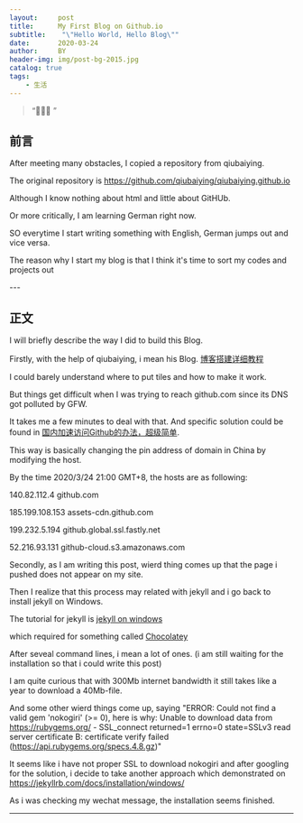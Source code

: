 ```yaml
---
layout:     post
title:      My First Blog on Github.io
subtitle:    "\"Hello World, Hello Blog\""
date:       2020-03-24
author:     BY
header-img: img/post-bg-2015.jpg
catalog: true
tags:
    - 生活
---
```


> “🙉🙉🙉 ”

## 前言

After meeting many obstacles, I copied a repository from qiubaiying.

The original repository is <https://github.com/qiubaiying/qiubaiying.github.io>

Although I know nothing about html and little about GitHUb.

Or more critically, I am learning German right now.

SO everytime I start writing something with English, German jumps out and vice versa.

The reason why I start my blog is that I think it's time to sort my codes and projects out

<p id = "build"></p>
---

## 正文

I will briefly describe the way I did to build this Blog.

Firstly, with the help of qiubaiying, i mean his Blog. [博客搭建详细教程](https://github.com/qiubaiying/qiubaiying.github.io/wiki/%E5%8D%9A%E5%AE%A2%E6%90%AD%E5%BB%BA%E8%AF%A6%E7%BB%86%E6%95%99%E7%A8%8B)

I could barely understand where to put tiles and how to make it work.

But things get difficult when I was trying to reach github.com since its DNS got polluted by GFW.

It takes me a few minutes to deal with that. And specific solution could be found in [国内加速访问Github的办法，超级简单](https://zhuanlan.zhihu.com/p/65154116).  

This way is basically changing the pin address of domain in China by modifying the host.

By the time 2020/3/24 21:00 GMT+8, the hosts are as following:

140.82.112.4 github.com

185.199.108.153 assets-cdn.github.com

199.232.5.194 github.global.ssl.fastly.net

52.216.93.131 github-cloud.s3.amazonaws.com

Secondly, as I am writing this post, wierd thing comes up that the page i pushed does not appear on my site.

Then I realize that this process may related with jekyll and i go back to install jekyll on Windows.

The tutorial for jekyll is [jekyll on windows](http://jekyllcn.com/docs/windows/#installation)

which required for something called [Chocolatey](https://chocolatey.org/install)

After seveal command lines, i mean a lot of ones. (i am still waiting for the installation so that i could write this post)

I am quite curious that with 300Mb internet bandwidth it still takes like a year to download a 40Mb-file.

And some other wierd things come up, saying "ERROR:  Could not find a valid gem 'nokogiri' (>= 0), here is why:
          Unable to download data from <https://rubygems.org/> - SSL_connect returned=1 errno=0 state=SSLv3 read server certificate B: certificate verify failed (<https://api.rubygems.org/specs.4.8.gz>)"

It seems like i have not proper SSL to download nokogiri and after googling for the solution, i decide to take another approach which demonstrated on <https://jekyllrb.com/docs/installation/windows/>

As i was checking my wechat message, the installation seems finished.

---
